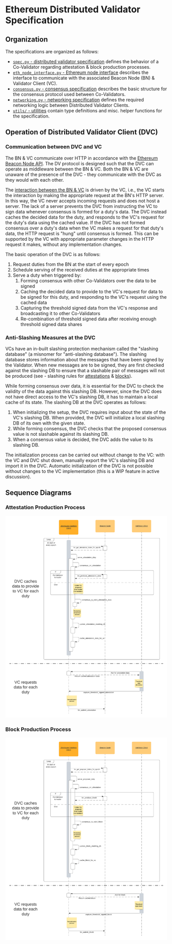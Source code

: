 # Ethereum Distributed Validator Specification

## Organization

The specifications are organized as follows:
- [`spec.py` - distributed validator specification](spec.py) defines the behavior of a Co-Validator regarding attestation & block production processes.
- [`eth_node_interface.py` - Ethereum node interface](eth_node_interface.py) describes the interface to communicate with the associated Beacon Node (BN) & Validator Client (VC).
- [`consensus.py` - consensus specification](consensus.py) describes the basic structure for the consensus protocol used between Co-Validators.
- [`networking.py` - networking specification](networking.py) defines the required networking logic between Distributed Validator Clients.
- [`utils/` - utilities](utils/) contain type definitions and misc. helper functions for the specification.

## Operation of Distributed Validator Client (DVC)

### Communication between DVC and VC
The BN & VC communicate over HTTP in accordance with the [Ethereum Beacon Node API](https://github.com/ethereum/beacon-APIs/). The DV protocol is designed such that the DVC can operate as middleware between the BN & VC. Both the BN & VC are unaware of the presence of the DVC - they communicate with the DVC as they would with each other.

The [interaction between the BN & VC](https://github.com/ethereum/beacon-APIs/blob/master/validator-flow.md) is driven by the VC, i.e., the VC starts the interaction by making the appropriate request at the BN's HTTP server. In this way, the VC never accepts incoming requests and does not host a server. The lack of a server prevents the DVC from instructing the VC to sign data whenever consensus is formed for a duty's data. The DVC instead caches the decided data for the duty, and responds to the VC's request for the duty's data using the cached value. If the DVC has not formed consensus over a duty's data when the VC makes a request for that duty's data, the HTTP request is "hung" until consensus is formed. This can be supported by the VC with appropriate parameter changes in the HTTP request it makes, without any implementation changes.

The basic operation of the DVC is as follows:
1. Request duties from the BN at the start of every epoch
2. Schedule serving of the received duties at the appropriate times
3. Serve a duty when triggered by:
    1. Forming consensus with other Co-Validators over the data to be signed
    2. Caching the decided data to provide to the VC's request for data to be signed for this duty, and responding to the VC's request using the cached data
    3. Capturing the threshold signed data from the VC's response and broadcasting it to other Co-Validators
    4. Re-combination of threshold signed data after receiving enough threshold signed data shares

### Anti-Slashing Measures at the DVC
VCs have an in-built slashing protection mechanism called the "slashing database" (a misnomer for "anti-slashing database"). The slashing database stores information about the messages that have been signed by the Validator. When new messages are to be signed, they are first checked against the slashing DB to ensure that a slashable pair of messages will not be produced (see - slashing rules for [attestations](https://github.com/ethereum/consensus-specs/blob/master/specs/phase0/beacon-chain.md#is_slashable_attestation_data) & [blocks](https://github.com/ethereum/consensus-specs/blob/master/specs/phase0/beacon-chain.md#proposer-slashings)). 

While forming consensus over data, it is essential for the DVC to check the validity of the data against this slashing DB. However, since the DVC does not have direct access to the VC's slashing DB, it has to maintain a local cache of its state. The slashing DB at the DVC operates as follows:
1. When initializing the setup, the DVC requires input about the state of the VC's slashing DB. When provided, the DVC will initialize a local slashing DB of its own with the given state.
2. While forming consensus, the DVC checks that the proposed consensus value is not slashable against its slashing DB.
3. When a consensus value is decided, the DVC adds the value to its slashing DB.

The initialization process can be carried out without change to the VC: with the VC and DVC shut down, manually export the VC's slashing DB and import it in the DVC. Automatic initialization of the DVC is not possible without changes to the VC implementation (this is a WIP feature in active discussion).


## Sequence Diagrams

### Attestation Production Process

![UML for Attestation Production Process](figures/dv-attestation-production-process.png)

### Block Production Process

![UML for Block Production Process](figures/dv-block-production-process.png)